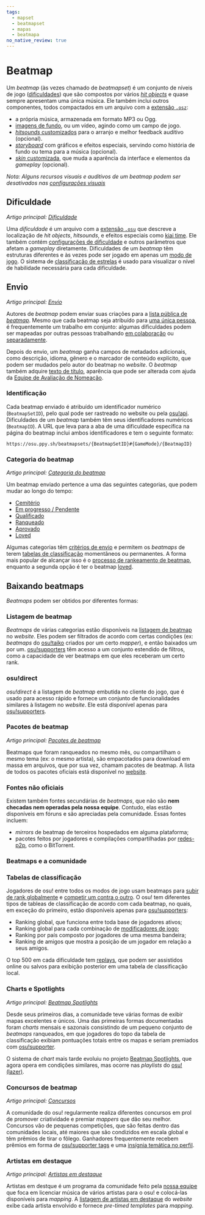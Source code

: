 ```yaml
---
tags:
  - mapset
  - beatmapset
  - mapas
  - beatmapa
no_native_review: true
---
```


# Beatmap

Um *beatmap* (às vezes chamado de *beatmapset*) é um conjunto de níveis de jogo ([dificuldades](#dificuldade)) que são compostos por vários [*hit objects*](/wiki/Gameplay/Hit_object) e quase sempre apresentam uma única música. Ele também inclui outros componentes, todos compactados em um arquivo com a [extensão `.osz`](/wiki/Client/File_formats/Osz_(file_format)):

- a própria música, armazenada em formato MP3 ou Ogg.
- [imagens de fundo](/wiki/Beatmap/Background), ou um vídeo, agindo como um campo de jogo.
- [*hitsounds* customizados](/wiki/Beatmapping/Hitsound) para o arranjo e melhor feedback auditivo (opcional).
- [*storyboard*](/wiki/Storyboard) com gráficos e efeitos especiais, servindo como história de fundo ou tema para a música (opcional).
- [*skin* customizada](/wiki/Skinning), que muda a aparência da interface e elementos da *gameplay* (opcional).

*Nota: Alguns recursos visuais e auditivos de um beatmap podem ser desativados nas [configurações visuais](/wiki/Client/Interface/Visual_settings)*

## Dificuldade

*Artigo principal: [Dificuldade](/wiki/Beatmap/Difficulty)*

Uma *dificuldade* é um arquivo com a [extensão `.osu`](/wiki/Client/File_formats/Osu_(file_format)) que descreve a localização de *hit objects*, *hitsounds*, e efeitos especiais como [kiai time](/wiki/Gameplay/Kiai_time). Ele também contém [configurações de dificuldade](/wiki/Client/Beatmap_editor/Song_setup#difficulty) e outros parâmetros que afetam a *gameplay* diretamente. Dificuldades de um *beatmap* têm estruturas diferentes e às vezes pode ser jogado em apenas um [modo de jogo](/wiki/Game_mode). O sistema de [classificação de estrelas](/wiki/Beatmap/Star_rating) é usado para visualizar o nível de habilidade necessária para cada dificuldade.

## Envio

*Artigo principal: [Envio](/wiki/Beatmapping/Beatmap_submission)*

Autores de *beatmap* podem enviar suas criações para a [lista pública de *beatmap*](https://osu.ppy.sh/beatmapsets). Mesmo que cada beatmap seja atribuído para [uma única pessoa](/wiki/Beatmap/Beatmap_host), é frequentemente um trabalho em conjunto: algumas dificuldades podem ser mapeadas por outras pessoas trabalhando [em colaboração](/wiki/Beatmap/Beatmap_collaborations) ou [separadamente](/wiki/Beatmap/Guest_difficulty).

Depois do envio, um *beatmap* ganha campos de metadados adicionais, como descrição, idioma, gênero e o marcador de conteúdo explícito, que podem ser mudados pelo autor do beatmap no *website*. O *beatmap* também adquire [texto de título](Title_text), aparência que pode ser alterada com ajuda da [Equipe de Avaliação de Nomeação](/wiki/People/Nomination_Assessment_Team).

### Identificação

Cada beatmap enviado é atribuído um identificador numérico (`BeatmapSetID`), pelo qual pode ser rastreado no website ou pela [osu!api](/wiki/osu!api). Dificuldades de um *beatmap* também têm seus identificadores numéricos (`BeatmapID`). A URL que leva para a aba de uma dificuldade específica na página do beatmap inclui ambos identificadores e tem o seguinte formato:

```
https://osu.ppy.sh/beatmapsets/{BeatmapSetID}#{GameMode}/{BeatmapID}
```

### Categoria do beatmap

*Artigo principal: [Categoria do beatmap](Category)*

Um beatmap enviado pertence a uma das seguintes categorias, que podem mudar ao longo do tempo:

- [Cemitério](Category#cemitério-(enterrados))
- [Em progresso / Pendente](Category#pendente)
- [Qualificado](Category#qualificados)
- [Ranqueado](Category#ranqueados)
- [Aprovado](Category#aprovados)
- [Loved](Category#amados)

Algumas categorias têm [critérios de envio](/wiki/Ranking_criteria) e permitem os *beatmaps* de terem [tabelas de classificação](#tabelas-de-classificação) momentâneos ou permanentes. A forma mais popular de alcançar isso é o [processo de rankeamento de beatmap](/wiki/Beatmap_ranking_procedure), enquanto a segunda opção é ter o beatmap [loved](Category#amados).

## Baixando beatmaps

*Beatmaps* podem ser obtidos por diferentes formas:

### Listagem de beatmap

*Beatmaps* de várias categorias estão disponíveis na [listagem de beatmap](https://osu.ppy.sh/beatmapsets) no *website*. Eles podem ser filtrados de acordo com certas condições (ex: *beatmaps* do [osu!taiko](/wiki/Game_mode/osu!taiko) criados por um certo *mapper*), e então baixados um por um. [osu!supporters](/wiki/osu!supporter) têm acesso a um conjunto estendido de filtros, como a capacidade de ver beatmaps em que eles receberam um certo rank.

### osu!direct

*osu!direct* é a listagem de *beatmap* embutida no cliente do jogo, que é usado para acesso rápido e fornece um conjunto de funcionalidades similares à listagem no *website*. Ele está disponível apenas para [osu!supporters](/wiki/osu!supporter).

### Pacotes de beatmap

*Artigo principal: [Pacotes de beatmap](Packs)*

Beatmaps que foram ranqueados no mesmo mês, ou compartilham o mesmo tema (ex: o mesmo artista), são empacotados para download em massa em arquivos, que por sua vez, chamam pacotes de beatmap. A lista de todos os pacotes oficiais está disponível no [website](https://osu.ppy.sh/beatmaps/packs).

### Fontes não oficiais

Existem também fontes secundárias de *beatmaps*, que não são **nem checadas nem operadas pela nossa equipe**. Contudo, elas estão disponíveis em fóruns e são apreciadas pela comunidade.
Essas fontes incluem:

- *mirrors* de beatmap de terceiros hospedados em alguma plataforma;
- pacotes feitos por jogadores e compilações compartilhadas por [redes-p2p](https://pt.wikipedia.org/wiki/Peer-to-peer), como o BitTorrent.

### Beatmaps e a comunidade

### Tabelas de classificação

Jogadores de osu! entre todos os modos de jogo usam beatmaps para [subir de rank globalmente](/wiki/Performance_points) e [competir um contra o outro](/wiki/Ranking). O osu! tem diferentes tipos de tableas de classificação de acordo com cada beatmap, no quais, em exceção do primeiro, estão disponíveis apenas para [osu!supporters](/wiki/osu!supporter):

- Ranking global, que funciona entre toda base de jogadores ativos;
- Ranking global para cada combinação de [modificadores de jogo](/wiki/Gameplay/Game_modifier);
- Ranking por país composto por jogadores de uma mesma bandeira;
- Ranking de amigos que mostra a posição de um jogador em relação a seus amigos.

O top 500 em cada dificuldade tem [replays](/wiki/Gameplay/Replay), que podem ser assistidos online ou salvos para exibição posterior em uma tabela de classificação local.

### Charts e Spotlights

*Artigo principal: [Beatmap Spotlights](/wiki/Beatmap_Spotlights)*

Desde seus primeiros dias, a comunidade teve várias formas de exibir mapas excelentes e únicos. Uma das primeiras formas documentadas foram *charts* mensais e sazonais consistindo de um pequeno conjunto de *beatmaps* ranqueados, em que jogadores do topo da tabela de classificação exibiam pontuações totais entre os mapas e seriam premiados com [osu!supporter](/wiki/osu!supporter).

O sistema de *chart* mais tarde evoluiu no projeto [Beatmap Spotlights](/wiki/Beatmap_Spotlights), que agora opera em condições similares, mas ocorre nas *playlists* do [osu!(lazer)](/wiki/Client/Release_stream/Lazer).

### Concursos de beatmap

*Artigo principal: [Concursos](/wiki/Contests)*

A comunidade do osu! regularmente realiza diferentes concursos em prol de promover criatividade e premiar *mappers* que dão seu melhor. Concursos vão de pequenas competições, que são feitas dentro das comunidades locais, até maiores que são condizidos em escala global e têm prêmios de tirar o fôlego. Ganhadores frequentemente recebem prêmios em forma de [osu!supporter tags](/wiki/osu!supporter) e uma [insígnia temática no perfil](/wiki/Community/Profile_badge).

### Artistas em destaque

*Artigo principal: [Artistas em destaque](/wiki/People/Featured_Artists)*

Artistas em destque é um programa da comunidade feito pela [nossa equipe](/wiki/People/osu!_team) que foca em licenciar música de vários artistas para o osu! e colocá-las disponíveis para *mapping*. A [listagem de artistas em destaque](https://osu.ppy.sh/beatmaps/artists) do *website* exibe cada artista envolvido e fornece *pre-timed templates* para *mapping*.
